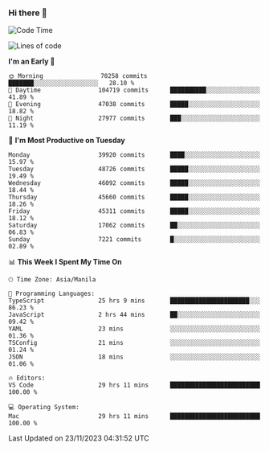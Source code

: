 ### Hi there 👋

<!--START_SECTION:waka-->
![Code Time](http://img.shields.io/badge/Code%20Time-4%2C573%20hrs%2043%20mins-blue)

![Lines of code](https://img.shields.io/badge/From%20Hello%20World%20I%27ve%20Written-106.8%20million%20lines%20of%20code-blue)

**I'm an Early 🐤** 

```text
🌞 Morning                70258 commits       ███████░░░░░░░░░░░░░░░░░░   28.10 % 
🌆 Daytime                104719 commits      ██████████░░░░░░░░░░░░░░░   41.89 % 
🌃 Evening                47038 commits       █████░░░░░░░░░░░░░░░░░░░░   18.82 % 
🌙 Night                  27977 commits       ███░░░░░░░░░░░░░░░░░░░░░░   11.19 % 
```
📅 **I'm Most Productive on Tuesday** 

```text
Monday                   39920 commits       ████░░░░░░░░░░░░░░░░░░░░░   15.97 % 
Tuesday                  48726 commits       █████░░░░░░░░░░░░░░░░░░░░   19.49 % 
Wednesday                46092 commits       █████░░░░░░░░░░░░░░░░░░░░   18.44 % 
Thursday                 45660 commits       █████░░░░░░░░░░░░░░░░░░░░   18.26 % 
Friday                   45311 commits       █████░░░░░░░░░░░░░░░░░░░░   18.12 % 
Saturday                 17062 commits       ██░░░░░░░░░░░░░░░░░░░░░░░   06.83 % 
Sunday                   7221 commits        █░░░░░░░░░░░░░░░░░░░░░░░░   02.89 % 
```


📊 **This Week I Spent My Time On** 

```text
🕑︎ Time Zone: Asia/Manila

💬 Programming Languages: 
TypeScript               25 hrs 9 mins       ██████████████████████░░░   86.23 % 
JavaScript               2 hrs 44 mins       ██░░░░░░░░░░░░░░░░░░░░░░░   09.42 % 
YAML                     23 mins             ░░░░░░░░░░░░░░░░░░░░░░░░░   01.36 % 
TSConfig                 21 mins             ░░░░░░░░░░░░░░░░░░░░░░░░░   01.24 % 
JSON                     18 mins             ░░░░░░░░░░░░░░░░░░░░░░░░░   01.06 % 

🔥 Editors: 
VS Code                  29 hrs 11 mins      █████████████████████████   100.00 % 

💻 Operating System: 
Mac                      29 hrs 11 mins      █████████████████████████   100.00 % 
```


 Last Updated on 23/11/2023 04:31:52 UTC
<!--END_SECTION:waka-->


<!--
**rad182/rad182** is a ✨ _special_ ✨ repository because its `README.md` (this file) appears on your GitHub profile.

Here are some ideas to get you started:

- 🔭 I’m currently working on ...
- 🌱 I’m currently learning ...
- 👯 I’m looking to collaborate on ...
- 🤔 I’m looking for help with ...
- 💬 Ask me about ...
- 📫 How to reach me: ...
- 😄 Pronouns: ...
- ⚡ Fun fact: ...
-->
